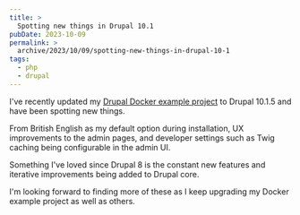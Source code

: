 ```yaml
---
title: >
  Spotting new things in Drupal 10.1
pubDate: 2023-10-09
permalink: >
  archive/2023/10/09/spotting-new-things-in-drupal-10-1
tags:
  - php
  - drupal
---
```


I've recently updated my [Drupal Docker example project][project] to Drupal 10.1.5 and have been spotting new things.

From British English as my default option during installation, UX improvements to the admin pages, and developer settings such as Twig caching being configurable in the admin UI.

Something I've loved since Drupal 8 is the constant new features and iterative improvements being added to Drupal core.

I'm looking forward to finding more of these as I keep upgrading my Docker example project as well as others.

[project]: https://github.com/opdavies/docker-example-drupal
